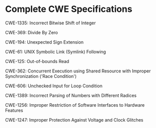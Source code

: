 

# Complete CWE Specifications

CWE-1335: Incorrect Bitwise Shift of Integer

CWE-369: Divide By Zero

CWE-194: Unexpected Sign Extension

CWE-61: UNIX Symbolic Link (Symlink) Following

CWE-125: Out-of-bounds Read

CWE-362: Concurrent Execution using Shared Resource with Improper Synchronization ('Race Condition')

CWE-606: Unchecked Input for Loop Condition

CWE-1389: Incorrect Parsing of Numbers with Different Radices

CWE-1256: Improper Restriction of Software Interfaces to Hardware Features

CWE-1247: Improper Protection Against Voltage and Clock Glitches